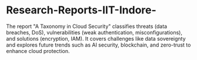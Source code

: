 # Research-Reports-IIT-Indore-
The report "A Taxonomy in Cloud Security" classifies threats (data breaches, DoS), vulnerabilities (weak authentication, misconfigurations), and solutions (encryption, IAM). It covers challenges like data sovereignty and explores future trends such as AI security, blockchain, and zero-trust to enhance cloud protection.
